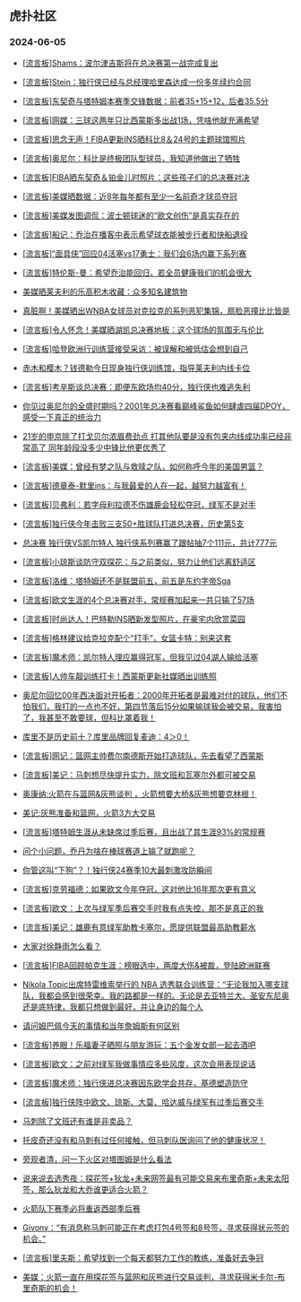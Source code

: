 ## 虎扑社区 
### 2024-06-05

+ [[流言板]Shams：波尔津吉斯将在总决赛第一战完成复出](https://bbs.hupu.com/626674199.html)

+ [[流言板]Stein：独行侠已经与总经理哈里森达成一份多年续约合同](https://bbs.hupu.com/626673140.html)

+ [[流言板]东契奇与塔特姆本赛季交锋数据：前者35+15+12，后者35.5分](https://bbs.hupu.com/626674113.html)

+ [[流言板]网媒：三球这两年只比西蒙斯多出战1场，凭啥他就充满希望](https://bbs.hupu.com/626673951.html)

+ [[流言板]思念无声！FIBA更新INS晒科比8＆24号的主题球馆照片](https://bbs.hupu.com/626672835.html)

+ [[流言板]奥尼尔：科比是终极团队型球员，我知道他做出了牺牲](https://bbs.hupu.com/626671123.html)

+ [[流言板]FIBA晒东契奇＆铂金儿时照片：这些孩子们的总决赛对决](https://bbs.hupu.com/626671336.html)

+ [[流言板]美媒晒数据：近8年每年都有至少一名前奇才球员夺冠](https://bbs.hupu.com/626673859.html)

+ [[流言板]美媒发图调侃：波士顿球迷的“欧文创伤”是真实存在的](https://bbs.hupu.com/626672326.html)

+ [[流言板]船记：乔治在播客中表示希望球衣能被步行者和快船退役](https://bbs.hupu.com/626668855.html)

+ [[流言板]“面具侠”回应04活塞vs17勇士：我们会6场内赢下系列赛](https://bbs.hupu.com/626668678.html)

+ [[流言板]特伦斯-曼：希望乔治能回归，若全员健康我们的机会很大](https://bbs.hupu.com/626671583.html)

+ [美媒晒莱夫利的乐高积木收藏：众多知名建筑物](https://bbs.hupu.com/626668578.html)

+ [真脏啊！美媒晒出WNBA女球员对克拉克的系列恶犯集锦，扇脸恶撞比比皆是](https://bbs.hupu.com/626667815.html)

+ [[流言板]令人怀念！美媒晒湖凯总决赛地板：这个球场的氛围无与伦比](https://bbs.hupu.com/626669610.html)

+ [[流言板]哈登欧洲行训练营接受采访：被误解和被低估会想到自己](https://bbs.hupu.com/626669284.html)

+ [赤木和樱木？钱德勒今日现身独行侠训练馆，指导莱夫利内线卡位](https://bbs.hupu.com/626668039.html)

+ [[流言板]考辛斯谈总决赛：即便东欧场均40分，独行侠也难逃失利](https://bbs.hupu.com/626667601.html)

+ [你见过奥尼尔的全盛时期吗？2001年总决赛看巅峰鲨鱼如何肆虐四届DPOY，感受一下真正的统治力](https://bbs.hupu.com/626673215.html)

+ [21岁的申京除了打戈贝尔浓眉费劲点 打其他队要是没有包夹内线成功率已经非常高了 同年龄段没多少中锋比他更优秀了](https://bbs.hupu.com/626672738.html)

+ [[流言板]美媒：曾经有梦之队与救赎之队，如何称呼今年的美国男篮？](https://bbs.hupu.com/626674073.html)

+ [[流言板]德章泰-默里ins：与我最爱的人在一起，越努力越富有！](https://bbs.hupu.com/626673781.html)

+ [[流言板]贝弗利：若字母利拉德不伤雄鹿会轻松夺冠，绿军不是对手](https://bbs.hupu.com/626674817.html)

+ [[流言板]独行侠今年击败三支50+胜球队打进总决赛，历史第5支](https://bbs.hupu.com/626667143.html)

+ [总决赛 独行侠VS凯尔特人 独行侠系列赛赢了跟帖抽7个111元，共计777元](https://bbs.hupu.com/626672670.html)

+ [[流言板]小琼斯谈防守双探花：与之前类似，努力让他们远离舒适区](https://bbs.hupu.com/626671576.html)

+ [[流言板]洛维：塔特姆还不是联盟前五，前五是东约字帝Sga](https://bbs.hupu.com/626667046.html)

+ [[流言板]欧文生涯的4个总决赛对手，常规赛加起来一共只输了57场](https://bbs.hupu.com/626674772.html)

+ [[流言板]时尚达人！巴特勒INS晒新发型照片，在豪宅内欣赏菜园](https://bbs.hupu.com/626669034.html)

+ [[流言板]格林建议给克拉克配个“打手”，女篮卡特：别来这套](https://bbs.hupu.com/626667809.html)

+ [[流言板]魔术师：凯尔特人理应赢得冠军，但我见过04湖人输给活塞](https://bbs.hupu.com/626666251.html)

+ [[流言板]人帅车靓训练打卡！西蒙斯更新社媒晒出训练照](https://bbs.hupu.com/626666122.html)

+ [奥尼尔回忆00年西决面对开拓者：2000年开拓者是最难对付的球队，他们不怕我们，我打的一点也不好，第四节落后15分如果输球我会被交易，我害怕了，我甚至不敢要球，但科比罩着我！](https://bbs.hupu.com/626673396.html)

+ [库里不是历史前十？库里品牌回复麦迪：4＞0！](https://bbs.hupu.com/626670221.html)

+ [[流言板]网记：篮网主帅费尔南德斯开始打造球队，先去看望了西蒙斯](https://bbs.hupu.com/626666976.html)

+ [[流言板]美记：马刺想尽快提升实力，除文班和瓦塞尔外都可被交易](https://bbs.hupu.com/626674955.html)

+ [奥康纳:火箭在与篮网&灰熊谈判 ，火箭想要大桥&灰熊想要克林根！](https://bbs.hupu.com/626674574.html)

+ [美记:灰熊准备和篮网，火箭3方大交易](https://bbs.hupu.com/626674209.html)

+ [[流言板]塔特姆生涯从未缺席过季后赛，且出战了其生涯93%的常规赛](https://bbs.hupu.com/626665793.html)

+ [问个小问题，乔丹为啥在棒球赛道上输了就跑呢？](https://bbs.hupu.com/626674397.html)

+ [你管这叫“下狗”？！独行侠24赛季10大最刺激攻防瞬间](https://bbs.hupu.com/626672162.html)

+ [[流言板]克劳福德：如果欧文今年夺冠，这对他比16年那次更有意义](https://bbs.hupu.com/626667293.html)

+ [[流言板]欧文：上次与绿军季后赛交手时我有点失控，那不是真正的我](https://bbs.hupu.com/626665616.html)

+ [[流言板]美记：雄鹿有意绿军助教卡塞尔，愿提供联盟最高助教薪水](https://bbs.hupu.com/626671530.html)

+ [大家对徐静雨怎么看？](https://bbs.hupu.com/626673576.html)

+ [[流言板]FIBA回顾帕克生涯：榜眼选中，两度大伤&被裁，登陆欧洲联赛](https://bbs.hupu.com/626669559.html)

+ [Nikola Topic出席特雷维索举行的 NBA 选秀联合训练营：“无论我加入哪支球队，我都会感到很荣幸。我的路都是一样的。无论是去亚特兰大、圣安东尼奥还是底特律，我都只想做到最好，并让身边的每个人](https://bbs.hupu.com/626674435.html)

+ [请问姆巴佩今天的事情和当年詹姆斯有何区别](https://bbs.hupu.com/626672959.html)

+ [[流言板]养眼！乐福妻子晒照与朋友游玩：五个金发女郎一起去酒吧](https://bbs.hupu.com/626666740.html)

+ [[流言板]欧文：之前对绿军我做事情应多些风度，这次会用表现说话](https://bbs.hupu.com/626665363.html)

+ [[流言板]魔术师：独行侠进总决赛因东欧学会共存，基德塑造防守](https://bbs.hupu.com/626666433.html)

+ [[流言板]独行侠阵中欧文、琼斯、大莫、哈达威与绿军有过季后赛交手](https://bbs.hupu.com/626674959.html)

+ [马刺除了文班还有谁是非卖品？](https://bbs.hupu.com/626673639.html)

+ [托皮奇还没有和马刺有过任何接触，但马刺队医询问了他的健康状况！](https://bbs.hupu.com/626674759.html)

+ [旁观者清，问一下火区对塔图姆是什么看法](https://bbs.hupu.com/626673522.html)

+ [说来说去选秀夜：探花签+狄龙+未来网签最有可能交易来布里奇斯+未来太阳签，那么狄龙和大乔谁更适合火箭？](https://bbs.hupu.com/626673152.html)

+ [火箭队下赛季必将重返西部季后赛](https://bbs.hupu.com/626673025.html)

+ [Givony：“有消息称马刺可能正在考虑打包4号签和8号签，寻求获得状元签的机会。”](https://bbs.hupu.com/626674830.html)

+ [[流言板]里夫斯：希望找到一个每天都努力工作的教练，准备好去争冠](https://bbs.hupu.com/626665225.html)

+ [美媒：火箭一直在用探花签与篮网和灰熊进行交易谈判，寻求获得米卡尔-布里奇斯的机会！](https://bbs.hupu.com/626673937.html)

